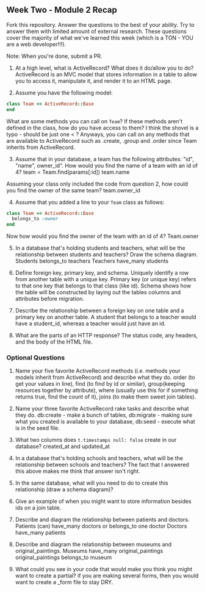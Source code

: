 ## Week Two - Module 2 Recap

Fork this repository. Answer the questions to the best of your ability. Try to answer them with limited amount of external research. These questions cover the majority of what we've learned this week (which is a TON - YOU are a web developer!!!).

Note: When you're done, submit a PR.

1. At a high level, what is ActiveRecord? What does it do/allow you to do?
ActiveRecord is an MVC model that stores information in a table to allow you to access it, manipulate it, and render it to an HTML page.

2. Assume you have the following model:

```ruby
class Team << ActiveRecord::Base
end
```

What are some methods you can call on `Team`? If these methods aren't defined in the class, how do you have access to them?
I think the shovel is a typo - should be just one < ?
Anyways, you can call on any methods that are available to ActiveRecord such as .create, .group and .order since Team inherits from ActiveRecord.


3. Assume that in your database, a team has the following attributes: "id", "name", owner_id". How would you find the name of a team with an id of 4?
team = Team.find(params[:id])
team.name

 Assuming your class only included the code from question 2, how could you find the owner of the same team?
 team.owner_id

4. Assume that you added a line to your `Team` class as follows:

```ruby
class Team << ActiveRecord::Base
  belongs_to :owner
end
```

Now how would you find the owner of the team with an id of 4?
Team.owner

5. In a database that's holding students and teachers, what will be the relationship between students and teachers? Draw the schema diagram.
Students belongs_to teachers
Teachers have_many students

6. Define foreign key, primary key, and schema.
Uniquely identify a row from another table with a unique key. Primary key (or unique key) refers to that one key that belongs to that class (like id).
Schema shows how the table will be constructed by laying out the tables columns and attributes before migration.

7. Describe the relationship between a foreign key on one table and a primary key on another table.
A student that belongs to a teacher would have a student_id, whereas a teacher would just have an id.

8. What are the parts of an HTTP response?
The status code, any headers, and the body of the HTML file.

### Optional Questions

1. Name your five favorite ActiveRecord methods (i.e. methods your models inherit from ActiveRecord) and describe what they do.
order (to get your values in line), find (to find by id or similar), group(keeping resources together by attribute), where (usually use this for if something returns true, find the count of it), joins (to make them sweet join tables).

2. Name your three favorite ActiveRecord rake tasks and describe what they do.
db:create - make a bunch of tables, db:migrate - making sure what you created is available to your database, db:seed - execute what is in the seed file.

3. What two columns does `t.timestamps null: false` create in our database?
created_at and updated_at

4. In a database that's holding schools and teachers, what will be the relationship between schools and teachers?
The fact that I answered this above makes me think that answer isn't right.

5. In the same database, what will you need to do to create this relationship (draw a schema diagram)?

6. Give an example of when you might want to store information besides ids on a join table.

7. Describe and diagram the relationship between patients and doctors.
Patients (can) have_many doctors or belongs_to one doctor
Doctors have_many patients

8. Describe and diagram the relationship between museums and original_paintings.
Museums have_many original_paintings
original_paintings belongs_to museum

9. What could you see in your code that would make you think you might want to create a partial?
if you are making several forms, then you would want to create a _form file to stay DRY.
